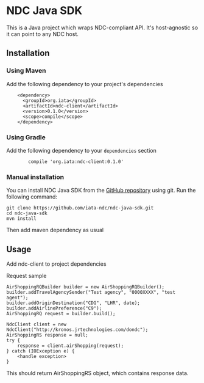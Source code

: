 # NDC Java SDK

This is a Java project which wraps NDC-compliant API.
It's host-agnostic so it can point to any NDC host.

## Installation

### Using Maven
Add the following dependency to your project's dependencies
```
    <dependency>
      <groupId>org.iata</groupId>
      <artifactId>ndc-client</artifactId>
      <version>0.1.0</version>
      <scope>compile</scope>
    </dependency>
```

### Using Gradle
Add the following dependency to your `dependencies` section
```
        compile 'org.iata:ndc-client:0.1.0'
```

### Manual installation
You can install NDC Java SDK from the [GitHub repository](https://github.com/iata-ndc/ndc-java-sdk) using git.
Run the following command:
```
git clone https://github.com/iata-ndc/ndc-java-sdk.git
cd ndc-java-sdk
mvn install
```
Then add maven dependency as usual

## Usage

Add ndc-client to project dependencies

Request sample
```
AirShoppingRQBuilder builder = new AirShoppingRQBuilder();
builder.addTravelAgencySender("Test agency", "0000XXXX", "test agent");
builder.addOriginDestination("CDG", "LHR", date);
builder.addAirlinePreference("C9");
AirShoppingRQ request = builder.build();

NdcClient client = new NdcClient("http://kronos.jrtechnologies.com/dondc");
AirShoppingRS response = null;
try {
	response = client.airShopping(request);
} catch (IOException e) {
	<handle exception>
}
```

This should return AirShoppingRS object, which contains response data.
